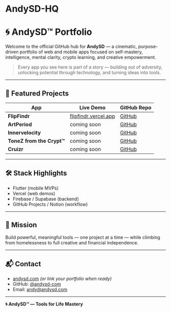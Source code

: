 # AndySD-HQ
# 🌀 AndySD™ Portfolio

Welcome to the official GitHub hub for **AndySD** — a cinematic, purpose-driven portfolio of web and mobile apps focused on self-mastery, intelligence, mental clarity, crypto learning, and creative empowerment.

> Every app you see here is part of a story — building out of adversity, unlocking potential through technology, and turning ideas into tools.

---

## 🚀 Featured Projects

| App | Live Demo | GitHub Repo |
|-----|-----------|-------------|
| **FlipFindr** | [flipfindr.vercel.app](https://flipfindr.vercel.app) | [GitHub](https://github.com/andysd-com/AndySD-FlipFindr) |
| **ArtPeriod** | coming soon | [GitHub](https://github.com/andysd-com/AndySD-ArtPeriod) |
| **Innervelocity** | coming soon | [GitHub](https://github.com/andysd-com/AndySD-Innervelocity) |
| **ToneZ from the Crypt™** | coming soon | [GitHub](https://github.com/andysd-com/AndySD-ToneZ) |
| **Cruizr** | coming soon | [GitHub](https://github.com/andysd-com/AndySD-Cruizr) |

---

## 🛠️ Stack Highlights

- Flutter (mobile MVPs)
- Vercel (web demos)
- Firebase / Supabase (backend)
- GitHub Projects / Notion (workflow)

---

## 🎯 Mission

Build powerful, meaningful tools — one project at a time — while climbing from homelessness to full creative and financial independence.

---

## 📬 Contact

- [andysd.com](https://andysd.com) *(or link your portfolio when ready)*
- GitHub: [@andysd-com](https://github.com/andysd-com)
- Email: [andy@andysd.com](mailto:andy@andysd.com)

---

**🌀 AndySD™ — Tools for Life Mastery**
